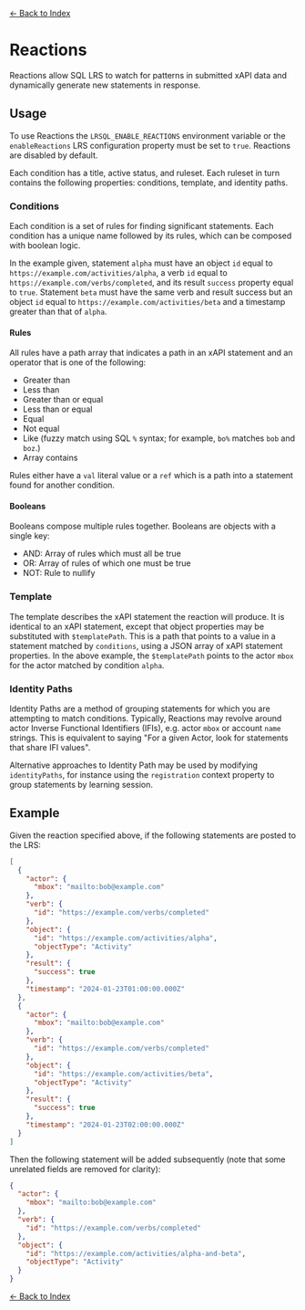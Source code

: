 [<- Back to Index](index.md)

# Reactions

Reactions allow SQL LRS to watch for patterns in submitted xAPI data and dynamically generate new statements in response.

## Usage

To use Reactions the `LRSQL_ENABLE_REACTIONS` environment variable or the `enableReactions` LRS configuration property must be set to `true`. Reactions are disabled by default.

Each condition has a title, active status, and ruleset. Each ruleset in turn contains the following properties: conditions, template, and identity paths.

<!-- TODO: Screenshot of example condition -->

### Conditions

Each condition is a set of rules for finding significant statements. Each condition has a unique name followed by its rules, which can be composed with boolean logic.

In the example given, statement `alpha` must have an object `id` equal to `https://example.com/activities/alpha`, a verb `id` equal to `https://example.com/verbs/completed`, and its result `success` property equal to `true`. Statement `beta` must have the same verb and result success but an object `id` equal to `https://example.com/activities/beta` and a timestamp greater than that of `alpha`.

#### Rules

All rules have a path array that indicates a path in an xAPI statement and an operator that is one of the following:

* Greater than
* Less than
* Greater than or equal
* Less than or equal
* Equal
* Not equal
* Like (fuzzy match using SQL `%` syntax; for example, `bo%` matches `bob` and `boz`.)
* Array contains

Rules either have a `val` literal value or a `ref` which is a path into a statement found for another condition.

<!-- TODO: Screenshot of how to add/edit statement criteria -->

#### Booleans

Booleans compose multiple rules together. Booleans are objects with a single key:

* AND: Array of rules which must all be true
* OR: Array of rules of which one must be true
* NOT: Rule to nullify

<!-- TODO: Screenshot of how to change condition to boolean -->

### Template

The template describes the xAPI statement the reaction will produce. It is identical to an xAPI statement, except that object properties may be substituted with `$templatePath`. This is a path that points to a value in a statement matched by `conditions`, using a JSON array of xAPI statement properties. In the above example, the `$templatePath` points to the actor `mbox` for the actor matched by condition `alpha`.

<!-- TODO: Screenshot of how to create template path/dynamic variable -->
<!-- TODO: Screenshot of how to edit template JSON -->

### Identity Paths

Identity Paths are a method of grouping statements for which you are attempting to match conditions. Typically, Reactions may revolve around actor Inverse Functional Identifiers (IFIs), e.g. actor `mbox` or account `name` strings. This is equivalent to saying "For a given Actor, look for statements that share IFI values".

Alternative approaches to Identity Path may be used by modifying `identityPaths`, for instance using the `registration` context property to group statements by learning session.

<!-- TODO: Screenshot of how to edit identity paths -->

## Example

Given the reaction specified above, if the following statements are posted to the LRS:

``` json
[
  {
    "actor": {
      "mbox": "mailto:bob@example.com"
    },
    "verb": {
      "id": "https://example.com/verbs/completed"
    },
    "object": {
      "id": "https://example.com/activities/alpha",
      "objectType": "Activity"
    },
    "result": {
      "success": true
    },
    "timestamp": "2024-01-23T01:00:00.000Z"
  },
  {
    "actor": {
      "mbox": "mailto:bob@example.com"
    },
    "verb": {
      "id": "https://example.com/verbs/completed"
    },
    "object": {
      "id": "https://example.com/activities/beta",
      "objectType": "Activity"
    },
    "result": {
      "success": true
    },
    "timestamp": "2024-01-23T02:00:00.000Z"
  }
]
```

Then the following statement will be added subsequently (note that some unrelated fields are removed for clarity):

``` json
{
  "actor": {
    "mbox": "mailto:bob@example.com"
  },
  "verb": {
    "id": "https://example.com/verbs/completed"
  },
  "object": {
    "id": "https://example.com/activities/alpha-and-beta",
    "objectType": "Activity"
  }
}
```

[<- Back to Index](index.md)
